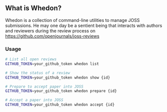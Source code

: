 ## What is Whedon?

Whedon is a collection of command-line utilities to manage JOSS submissions. He may one day be a sentient being that interacts with authors and reviewers during the review process on https://github.com/openjournals/joss-reviews

### Usage

```bash
# List all open reviews
GITHUB_TOKEN=your_github_token whedon list

# Show the status of a review
GITHUB_TOKEN=your_github_token whedon show {id}

# Prepare to accept paper into JOSS
GITHUB_TOKEN=your_github_token whedon prepare {id}

# Accept a paper into JOSS
GITHUB_TOKEN=your_github_token whedon accept {id}
```


